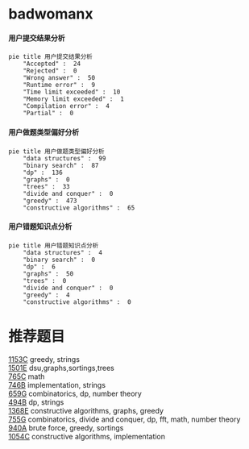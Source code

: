 # badwomanx

<!-- tabs:start -->



#### **用户提交结果分析**

```mermaid
pie title 用户提交结果分析
    "Accepted" :  24
    "Rejected" :  0
    "Wrong answer" :  50
    "Runtime error" :  9
    "Time limit exceeded" :  10
    "Memory limit exceeded" :  1
    "Compilation error" :  4
    "Partial" :  0
```

#### **用户做题类型偏好分析**

```mermaid
pie title 用户做题类型偏好分析
    "data structures" :  99
    "binary search" :  87
    "dp" :  136
    "graphs" :  0
    "trees" :  33
    "divide and conquer" :  0
    "greedy" :  473
    "constructive algorithms" :  65
```
#### **用户错题知识点分析**

```mermaid
pie title 用户错题知识点分析
    "data structures" :  4
    "binary search" :  0
    "dp" :  6
    "graphs" :  50
    "trees" :  0
    "divide and conquer" :  0
    "greedy" :  4
    "constructive algorithms" :  0
```



<!-- tabs:end -->
# 推荐题目
[1153C](https://codeforces.com/contest/1153/problem/C)		greedy,
                        strings		  
[1501E](https://codeforces.com/contest/1501/problem/E)		dsu,graphs,sortings,trees		  
[765C](https://codeforces.com/contest/765/problem/C)		math		  
[746B](https://codeforces.com/contest/746/problem/B)		implementation,
                        strings		  
[659G](https://codeforces.com/contest/659/problem/G)		combinatorics,
                        dp,
                        number theory		  
[494B](https://codeforces.com/contest/494/problem/B)		dp,
                        strings		  
[1368E](https://codeforces.com/contest/1368/problem/E)		constructive algorithms,
                        graphs,
                        greedy		  
[755G](https://codeforces.com/contest/755/problem/G)		combinatorics,
                        divide and conquer,
                        dp,
                        fft,
                        math,
                        number theory		  
[940A](https://codeforces.com/contest/940/problem/A)		brute force,
                        greedy,
                        sortings		  
[1054C](https://codeforces.com/contest/1054/problem/C)		constructive algorithms,
                        implementation		  
